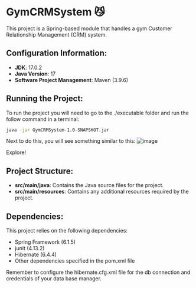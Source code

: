 # GymCRMSystem 😼

This project is a Spring-based module that handles a gym Customer Relationship Management (CRM) system.

## Configuration Information:

- **JDK**: 17.0.2
- **Java Version**: 17
- **Software Project Management**: Maven (3.9.6)

## Running the Project:

To run the project you will need to go to the ./executable folder and run the follow command in a terminal:

```bash
java -jar GymCRMSystem-1.0-SNAPSHOT.jar
```

Next to do this, you will see something similar to this:
![image](https://github.com/Und3rW0rld/SpringCoreTask/assets/117226776/bf7c3b64-8c11-455a-9814-c7f7ebc29bb0)

Explore!

## Project Structure:

- **src/main/java**: Contains the Java source files for the project.
- **src/main/resources**: Contains any additional resources required by the project.

## Dependencies:

This project relies on the following dependencies:

- Spring Framework (6.1.5)
- junit (4.13.2)
- Hibernate (6.4.4)
- Other dependencies specified in the pom.xml file

Remember to configure the hibernate.cfg.xml file  for the db connection and credentials of your data base manager.
